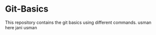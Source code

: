 # Git-Basics
This repository contains the git basics using different commands.
usman here jani usman